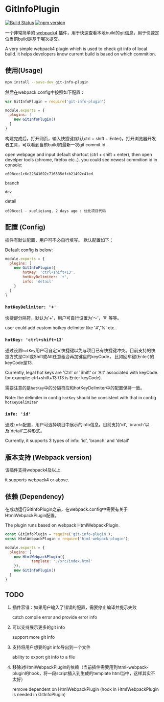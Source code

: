 # GitInfoPlugin

[![Build Status](https://travis-ci.org/xuelq007/GitInfoPlugin.svg?branch=master)](https://travis-ci.org/xuelq007/GitInfoPlugin)
[![npm version](https://badge.fury.io/js/git-info-plugin.svg)](https://badge.fury.io/js/git-info-plugin)

一个非常简单的 [webpack4](https://webpack.js.org/) 插件，用于快速查看本地build的git信息，用于快速定位当前build是基于哪次提交。

A very simple webpack4 plugin which is used to check git info of local build. it helps developers know current build is based on which commition.

## 使用(Usage)

```bash
npm install --save-dev git-info-plugin
```

然后在webpack.config中按照如下配置：

```javascript
var GitInfoPlugin = require('git-info-plugin')

module.exports = {
  plugins: [
    new GitInfoPlugin()
  ]
}
```

构建完成后，打开网页，输入快捷键(默认ctrl + shift + Enter)，打开浏览器开发者工具，可以看到当前build的最新一次git commit id.

open webpage and input default shortcut (ctrl + shift + enter), then open develper tools (chrome, firefox etc..). you could see newest commition id in console: 

```
c698cec1c6c22641692c716535dfcb21492c41ed
```

branch

```
dev
```

detail

```
c698cec1 - xueliqiang, 2 days ago : 优化项目代码
```


## 配置 (Config)

插件有默认配置，用户可不必自行填写。 默认配置如下：

Default config is below:

```javascript
module.exports = {
  plugins: [
    new GitInfoPlugin({
        hotKey: 'ctrl+shift+13',
        hotKeyDelimiter: '+',
        info: 'detail'
    }
  ]
}
```

### `hotKeyDelimiter: '+'`

快捷键分隔符，默认为'+'，用户可自行设置为‘～’，‘¥’ 等等。

user could add custom hotkey delimiter like '#','%' etc..


### `hotKey: 'ctrl+shift+13'`

通过设置`hotKey`用户可自定义快捷键以免与项目已有快捷键冲突。目前支持的快捷方式是Ctrl或Shift或Alt任意组合再加键盘的keyCode，
比如回车键(Enter)的keyCode是13.

Currently, legal hot keys are 'Ctrl' or 'Shift' or 'Alt' associated with keyCode. for example: ctrl+shift+13 (13 is Enter keyCode).


需要注意的是`hotKey`中的分隔符应和hotKeyDelimiter中的配置保持一致。

Note: the delimiter in config `hotKey` should be consistent with that in config `hotKeyDelimiter`



### `info: 'id'`

通过`info`配置，用户可选择项目中展示的info信息。目前支持'id', 'branch'以及'detail'三种形式。

Currently, it supports 3 types of info: 'id', 'branch' and 'detail'


## 版本支持 (Webpack version)

该插件支持webpack4及以上.

it supports webpack4 or above.

## 依赖 (Dependency)

在成功运行GitInfoPlugin之前，在webpack.config中需要有关于HtmlWebpackPlugin配置。

The plugin runs based on webpack HtmlWebpackPlugin.

```javascript
const GitInfoPlugin = require('git-info-plugin');
const HtmlWebpackPlugin = require('html-webpack-plugin');

module.exports = {
  plugins: [
    new HtmlWebpackPlugin({
            template: './src/index.html'
    }),
    new GitInfoPlugin()
  ]
}
```

## TODO

1. 插件容错：如果用户输入了错误的配置，需要停止编译并提示失败

   catch compile error and provide error info

2. 可以支持展示更多的git info

   support more git info

3. 支持将用户想要的git info导出到一个文件

   ability to export git info to a file

4. 移除对HtmlWebpackPlugin的依赖（当前插件需要用到html-webpack-plugin的hook，将一段script插入到生成的template html当中，这样其实不太好）

   remove dependent on HtmlWebpackPlugin (hook in HtmlWebpackPlugin  is needed in GitInfoPlugin)
